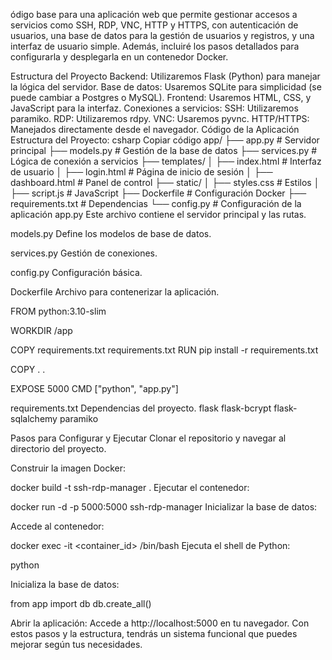 ódigo base para una aplicación web que permite gestionar accesos a servicios como SSH, RDP, VNC, HTTP y HTTPS, con autenticación de usuarios, una base de datos para la gestión de usuarios y registros, y una interfaz de usuario simple. Además, incluiré los pasos detallados para configurarla y desplegarla en un contenedor Docker.

Estructura del Proyecto
Backend: Utilizaremos Flask (Python) para manejar la lógica del servidor.
Base de datos: Usaremos SQLite para simplicidad (se puede cambiar a Postgres o MySQL).
Frontend: Usaremos HTML, CSS, y JavaScript para la interfaz.
Conexiones a servicios:
SSH: Utilizaremos paramiko.
RDP: Utilizaremos rdpy.
VNC: Usaremos pyvnc.
HTTP/HTTPS: Manejados directamente desde el navegador.
Código de la Aplicación
Estructura del Proyecto:
csharp
Copiar código
app/
├── app.py                # Servidor principal
├── models.py             # Gestión de la base de datos
├── services.py           # Lógica de conexión a servicios
├── templates/
│   ├── index.html        # Interfaz de usuario
│   ├── login.html        # Página de inicio de sesión
│   ├── dashboard.html    # Panel de control
├── static/
│   ├── styles.css        # Estilos
│   ├── script.js         # JavaScript
├── Dockerfile            # Configuración Docker
├── requirements.txt      # Dependencias
└── config.py             # Configuración de la aplicación
app.py
Este archivo contiene el servidor principal y las rutas.

models.py
Define los modelos de base de datos.

services.py
Gestión de conexiones.

config.py
Configuración básica.

Dockerfile
Archivo para contenerizar la aplicación.

FROM python:3.10-slim

WORKDIR /app

COPY requirements.txt requirements.txt
RUN pip install -r requirements.txt

COPY . .

EXPOSE 5000
CMD ["python", "app.py"]

requirements.txt
Dependencias del proyecto.
flask
flask-bcrypt
flask-sqlalchemy
paramiko

Pasos para Configurar y Ejecutar
Clonar el repositorio y navegar al directorio del proyecto.

Construir la imagen Docker:

docker build -t ssh-rdp-manager .
Ejecutar el contenedor:

docker run -d -p 5000:5000 ssh-rdp-manager
Inicializar la base de datos:

Accede al contenedor:

docker exec -it <container_id> /bin/bash
Ejecuta el shell de Python:

python

Inicializa la base de datos:

from app import db
db.create_all()

Abrir la aplicación:
Accede a http://localhost:5000 en tu navegador.
Con estos pasos y la estructura, tendrás un sistema funcional que puedes mejorar según tus necesidades.
